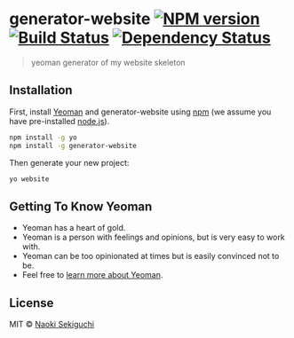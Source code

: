 # generator-website [![NPM version][npm-image]][npm-url] [![Build Status][travis-image]][travis-url] [![Dependency Status][daviddm-image]][daviddm-url]
> yeoman generator of my website skeleton

## Installation

First, install [Yeoman](http://yeoman.io) and generator-website using [npm](https://www.npmjs.com/) (we assume you have pre-installed [node.js](https://nodejs.org/)).

```bash
npm install -g yo
npm install -g generator-website
```

Then generate your new project:

```bash
yo website
```

## Getting To Know Yeoman

 * Yeoman has a heart of gold.
 * Yeoman is a person with feelings and opinions, but is very easy to work with.
 * Yeoman can be too opinionated at times but is easily convinced not to be.
 * Feel free to [learn more about Yeoman](http://yeoman.io/).

## License

MIT © [Naoki Sekiguchi](http://likealunatic.jp)


[npm-image]: https://badge.fury.io/js/generator-website.svg
[npm-url]: https://npmjs.org/package/generator-website
[travis-image]: https://travis-ci.org/seckie/generator-website.svg?branch=master
[travis-url]: https://travis-ci.org/seckie/generator-website
[daviddm-image]: https://david-dm.org/seckie/generator-website.svg?theme=shields.io
[daviddm-url]: https://david-dm.org/seckie/generator-website
